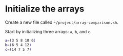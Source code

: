 # Initialize the arrays

Create a new file called `~/project/array-comparison.sh`.

Start by initializing three arrays: `a`, `b`, and `c`.

```bash
a=(3 5 8 10 6)
b=(6 5 4 12)
c=(14 7 5 7)
```
